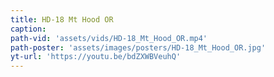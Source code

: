 ```yaml
---
title: HD-18 Mt Hood OR
caption:
path-vid: 'assets/vids/HD-18_Mt_Hood_OR.mp4'
path-poster: 'assets/images/posters/HD-18_Mt_Hood_OR.jpg'
yt-url: 'https://youtu.be/bdZXWBVeuhQ'
---
```

